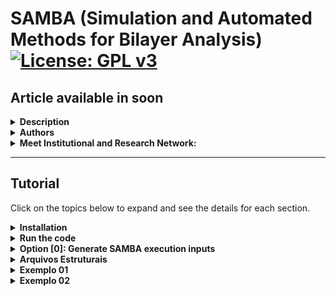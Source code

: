 # SAMBA (Simulation and Automated Methods for Bilayer Analysis) [![License: GPL v3](https://img.shields.io/badge/License-GPLv3-blue.svg)](https://www.gnu.org/licenses/gpl-3.0)
## Article available in soon

<details>
<summary><strong>Description</strong></summary>

SAMBA is an open-source Python 3 code capable of:
- Automating the generation of twisted homo- and heterobilayers using the coincidence lattice method, ensuring low lattice mismatch and a wide variety of twist angles.
- Automating DFT calculations via the VASP code in a high-throughput approach, including the creation of input files for different types of DFT calculations, along with a customized execution job.
- Analyzing and extracting results, producing high-quality plots (via the VASProcar code) of various structural and electronic properties, as well as storing the data in JSON files.

<img src="etc/figures/logo.png">

</details>

<details>
<summary><strong>Authors</strong></summary>
  
- Augusto de Lelis Araújo ([ORCID](https://orcid.org/0000-0002-6835-6113))
- Adalberto Fazzio ([ORCID](https://orcid.org/0000-0001-5384-7676))
- Felipe Castro de Lima ([ORCID](https://orcid.org/0000-0002-2937-2620))
- Pedro Henrique Sophia ([ORCID](https://orcid.org/0009-0007-5428-0596))

</details>

<details>
<summary><strong>Meet Institutional and Research Network:</strong></summary>
  
- Ilum - School of Science [link](https://ilum.cnpem.br/en/)
- CNPEM - The Brazilian Center for Research in Energy and Materials [link](https://cnpem.br/en/)
- INCT - Materials Informatics [link](https://inct-mi.pesquisa.ufabc.edu.br/)
- midb.cloud database [link](https://midb.cloud/)

<img src="etc/figures/institucional.png">

</details>

-------------------------------

## Tutorial
Click on the topics below to expand and see the details for each section.

<details>
<summary><strong>Installation</strong></summary>

The latest version of SAMBA code can be installed using the Python Package Index via the **command below**, while the source code is available for download via the [link](https://pypi.org/project/SAMBA-ilum/).  
```bash
pip install samba_ilum
```

**Requirements:** Make sure you have the following requirements
- Linux or Windows environment for bilayer generation
- Linux environment for high-throughput DFT (requires VASPkit installed)
- Python 3.8+
- Python virtual environment is recommended (`venv` or `conda`)
- Pseudopotential files for high-throughput DFT (The VASP terms of use do not allow redistributing, publishing, or sharing the POTCAR files)

During the installation, SAMBA checks the existence of the following Python modules:
- vasprocar [link](https://pypi.org/project/vasprocar/)
- pymatgen [link](https://pypi.org/project/pymatgen/)
- scipy [link](https://pypi.org/project/scipy/)
- numpy [link](https://pypi.org/project/numpy/)
- matplotlib [link](https://pypi.org/project/matplotlib/)
- plotly [link](https://pypi.org/project/plotly/)

</details>

<details>
<summary><strong>Run the code</strong></summary>
  
For run the code, the user must use the command below in the work directory.
```bash
python -m samba_ilum
```
or
```bash
python3 -m samba_ilum
```

When running the code, the following screen is shown to the user.

```text
=============================================================
SAMBA_ilum v1.0.0.510 Copyright (C) 2025 --------------------
Adalberto Fazzio's research group (Ilum|CNPEM)
Author: Augusto de Lelis Araujo -----------------------------
=============================================================
   _____ ___    __  _______  ___       _ __
  / ___//   |  /  |/  / __ )/   |     (_) /_  ______ ___
  \__ \/ /| | / /|_/ / __  / /| |    / / / / / / __ `___\
 ___/ / ___ |/ /  / / /_/ / ___ |   / / / /_/ / / / / / /
/____/_/  |_/_/  /_/_____/_/  |_|  /_/_/\__,_/_/ /_/ /_/
Simulation and Automated Methods for Bilayer Analysis v1.0.0.510

######################################################################
# What do you want to run? ===========================================
# ====================================================================
# [0] Generate SAMBA execution inputs
# --------------------------------------------------------------------
# [1] Heterostructure Generator
# [2] WorkFlow: High Throughput DFT (inputs + job)
# --------------------------------------------------------------------
# [3] Customize internal WorkFlow inputs (INPUTS folder)
######################################################################
```

- **Option [0]** provides the input files for the Bilayer Generator and the High-throughput DFT module, allowing the user to configure and customize the calculations to be performed.
- **Option [1]** runs the Bilayer Generator, where the selected monolayers are combined to generate bilayers for different twist angles.
- **Option [2]** runs the High-throughput DFT module, where the POSCAR files of the structures selected by the user (not limited to the bilayers obtained in option [1]) are analyzed in order to generate input files for different types of structural and electronic calculations using the VASP DFT package, along with the corresponding job submission script.
- **Option [4]** provides the default input files to be used with VASP, which the user can freely modify to further personalize or specialize the calculations according to their preferences.

The following sections provide a more detailed explanation of each option.

</details>

<details>
<summary><strong>Option [0]: Generate SAMBA execution inputs</strong></summary>

This option generates the following input files for the SAMBA code:
```text
SAMBA_HeteroStructure.input
SAMBA_WorkFlow.input
```
-----------------------------------

   <details>
   <summary><strong>SAMBA_HeteroStructure.input</strong></summary>

      <details>
      <summary><strong>Sample file</strong></summary>

      ```text
      =============================================================
      SAMBA_ilum v1.0.0.510 Copyright (C) 2025 --------------------
      Adalberto Fazzio's research group (Ilum|CNPEM)
      Author: Augusto de Lelis Araujo -----------------------------
      =============================================================
         _____ ___    __  _______  ___       _ __
        / ___//   |  /  |/  / __ )/   |     (_) /_  ______ ___
        \__ \/ /| | / /|_/ / __  / /| |    / / / / / / __ `___\
       ___/ / ___ |/ /  / / /_/ / ___ |   / / / /_/ / / / / / /
      /____/_/  |_/_/  /_/_____/_/  |_|  /_/_/\__,_/_/ /_/ /_/
      Simulation and Automated Methods for Bilayer Analysis v1.0.0.510
      
      ######################################################################
      # What do you want to run? ? =========================================
      # ====================================================================
      # [0] Generate SAMBA execution inputs
      # --------------------------------------------------------------------
      # [1] Heterostructure Generator
      # [2] WorkFlow: High Throughput DFT (inputs + job)
      # --------------------------------------------------------------------
      # [3] Customize internal WorkFlow inputs (INPUTS folder)
      ######################################################################
      ```

      </details>
     
   </details>
    
-----------------------------------

   <details>
   <summary><strong>SAMBA_WorkFlow.input</strong></summary>
     
   </details>
   
-----------------------------------

</details>
































<details>
<summary><strong>Arquivos Estruturais</strong></summary>

### Formatos Suportados
O código utiliza arquivos no formato `POSCAR` (usado pelo VASP) ou `.xyz` para ler as coordenadas atômicas iniciais. A estrutura do arquivo deve seguir o padrão convencional.

**Exemplo de estrutura de diretório:**

</details>




<details>
<summary><strong>Exemplo 01</strong></summary>

### Formatos Suportados
O código utiliza arquivos no formato `POSCAR` (usado pelo VASP) ou `.xyz` para ler as coordenadas atômicas iniciais. A estrutura do arquivo deve seguir o padrão convencional.

**Exemplo de estrutura de diretório:**

</details>






<details>
<summary><strong>Exemplo 02</strong></summary>

### Formatos Suportados
O código utiliza arquivos no formato `POSCAR` (usado pelo VASP) ou `.xyz` para ler as coordenadas atômicas iniciais. A estrutura do arquivo deve seguir o padrão convencional.

**Exemplo de estrutura de diretório:**

</details>
